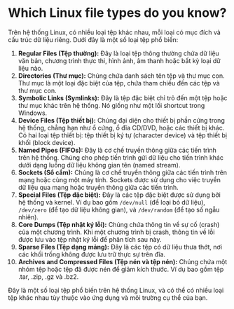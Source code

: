 # Which Linux file types do you know?

Trên hệ thống Linux, có nhiều loại tệp khác nhau, mỗi loại có mục đích và cấu trúc dữ liệu riêng. Dưới đây là một số loại tệp phổ biến:

1. **Regular Files (Tệp thường):** Đây là loại tệp thông thường chứa dữ liệu văn bản, chương trình thực thi, hình ảnh, âm thanh hoặc bất kỳ loại dữ liệu nào.
2. **Directories (Thư mục):** Chúng chứa danh sách tên tệp và thư mục con. Thư mục là một loại đặc biệt của tệp, chứa tham chiếu đến các tệp và thư mục con.
3. **Symbolic Links (Symlinks):** Đây là tệp đặc biệt chỉ trỏ đến một tệp hoặc thư mục khác trên hệ thống. Nó giống như một lối shortcut trong Windows.
4. **Device Files (Tệp thiết bị):** Chúng đại diện cho thiết bị phần cứng trong hệ thống, chẳng hạn như ổ cứng, ổ đĩa CD/DVD, hoặc các thiết bị khác. Có hai loại tệp thiết bị: tệp thiết bị ký tự (character device) và tệp thiết bị khối (block device).
5. **Named Pipes (FIFOs):** Đây là cơ chế truyền thông giữa các tiến trình trên hệ thống. Chúng cho phép tiến trình gửi dữ liệu cho tiến trình khác dưới dạng luồng dữ liệu không gian tên (named stream).
6. **Sockets (Sổ cắm):** Chúng là cơ chế truyền thông giữa các tiến trình trên mạng hoặc cùng một máy tính. Sockets được sử dụng cho việc truyền dữ liệu qua mạng hoặc truyền thông giữa các tiến trình.
7. **Special Files (Tệp đặc biệt):** Đây là các tệp đặc biệt được sử dụng bởi hệ thống và kernel. Ví dụ bao gồm `/dev/null` (để loại bỏ dữ liệu), `/dev/zero` (để tạo dữ liệu không gian), và `/dev/random` (để tạo số ngẫu nhiên).
8. **Core Dumps (Tệp nhật ký lỗi):** Chúng chứa thông tin về sự cố (crash) của một chương trình. Khi một chương trình bị crash, thông tin về lỗi được lưu vào tệp nhật ký lỗi để phân tích sau này.
9. **Sparse Files (Tệp dạng mảng):** Đây là các tệp có dữ liệu thưa thớt, nơi các khối trống không được lưu trữ thực sự trên đĩa.
10. **Archives and Compressed Files (Tệp nén và tệp nén):** Chúng chứa một nhóm tệp hoặc tệp đã được nén để giảm kích thước. Ví dụ bao gồm tệp .tar, .zip, .gz và .bz2.

Đây là một số loại tệp phổ biến trên hệ thống Linux, và có thể có nhiều loại tệp khác nhau tùy thuộc vào ứng dụng và môi trường cụ thể của bạn.